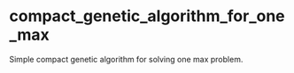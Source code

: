 # compact_genetic_algorithm_for_one_max
Simple compact genetic algorithm for solving one max problem.
